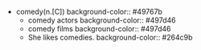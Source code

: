 - comedy(n.[C])
  background-color:: #49767b
	- comedy actors
	  background-color:: #497d46
	- comedy films
	  background-color:: #497d46
	- She likes comedies.
	  background-color:: #264c9b